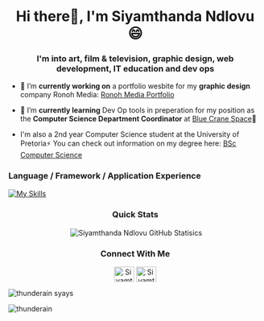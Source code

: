 <!--<p align="center"> <img src="https://komarev.com/ghpvc/?username=thunderain&label=Profile%20views&color=0e75b6&style=flat" alt="Siyamthanda Ndlovu Project Views" /> </p>-->
<h1 align="center">Hi there👋, I'm Siyamthanda Ndlovu 😄</h1>
<h3 align="center">I'm into art, film & television, graphic design, web development, IT education and dev ops</h3>

- 🔭 I’m **currently working on** a portfolio wesbite for my **graphic design** company Ronoh Media: [Ronoh Media Portfolio](https://thunderain.github.io/ronoh-media-portfolio/homepage.html)

- 🌱 I’m **currently learning** Dev Op tools in preperation for my position as the **Computer Science Department Coordinator** at [Blue Crane Space](https://www.linkedin.com/company/bluecranespace/)🔭

-  I'm also a 2nd year Computer Science student at the University of Pretoria⚡
  You can check out information on my degree here: [BSc Computer Science](https://www.up.ac.za/yearbooks/2023/EBIT-faculty/UD-programmes/view/12134001#01)
<!--
<h3 align="center">I'm also a 2nd year Computer Science student at the University of Pretoria⚡</h3>
<h4 align="center">You can check out information on my course here: [BSc Computer Science](https://www.up.ac.za/yearbooks/2023/EBIT-faculty/UD-programmes/view/12134001#01) </h4>
-->
<!--
**thunderain/thunderain** is a ✨ _special_ ✨ repository because its `README.md` (this file) appears on your GitHub profile.

Here are some ideas to get you started:

- 🔭 I’m currently working on a portfolio wesbite for my graphic design company Ronoh Media: [Ronoh Media Portfolio](https://thunderain.github.io/ronoh-media-portfolio/homepage.html)
- 🌱 I’m currently learning Dev Op Tools in preperation for my position as the Computer Science Department Coordinator at [Blue Crane Space]
- 👯 I’m looking to collaborate on ...
- 🤔 I’m looking for help with ...
- 💬 Ask me about ...
- 📫 How to reach me: ...
- 😄 Pronouns: ...
- ⚡ Fun fact: Shrek is the greatest animated movie of all time
-->

<!--
## My Interests
I've been working on my graphic design skills

- [Netflix](https://www.netflix.com) is a must, I cant live without watching series.
- I do enjoy going on hikes or camping. Wildlife is sometimes the best escape.
- I have a strong interest in hive and swarm intelligence. I hope to study further on these topics.
-->

<h3 align="left">Language / Framework / Application Experience</h3>

[![My Skills](https://skills.thijs.gg/icons?i=nodejs,html,css,js,ts,cpp,git,github,java,bootstrap)](https://skills.thijs.gg)

<!--
## My Most Used Languages
[![Top Langs](https://github-readme-stats.vercel.app/api/top-langs/?username=thunderain)](https://github.com/thunderain/github-readme-stats)
-->


<h3 align="center">Quick Stats</h3>
<p align="center">&nbsp;<img align="center" src="https://github-readme-stats.vercel.app/api?username=thunderain&show_icons=true&locale=en" alt="Siyamthanda Ndlovu GitHub Statisics"/></p>


<h3 align="center">Connect With Me</h3>

<p align="center">
<a href="https://www.linkedin.com/in/siyamthanda-ndlovu-132271258" target="blank"><img align="center" src="https://raw.githubusercontent.com/rahuldkjain/github-profile-readme-generator/master/src/images/icons/Social/linked-in-alt.svg" alt="Siyamthanda" height="30" width="40" /></a>
<a href="https://www.behance.net/gallery/176596729/Graphic-Design-Portfolio" target="blank"> <img align="center" href="https://www.behance.net/gallery/176596729/Graphic-Design-Portfolio" src="https://raw.githubusercontent.com/rahuldkjain/github-profile-readme-generator/master/src/images/icons/Social/behance.svg" alt="Siyamthanda" height="30" width="40" /></a>
  
</p>

<p><img align="center" src="https://github-readme-stats.vercel.app/api/top-langs?username=thunderain&show_icons=true&locale=en&layout=compact" alt="thunderain syays" /></p>

<p><img align="center" src="https://github-readme-streak-stats.herokuapp.com/?user=thunderain&" alt="thunderain" /></p>


